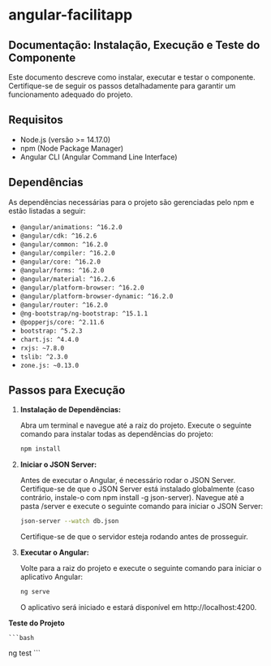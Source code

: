 # angular-facilitapp
## Documentação: Instalação, Execução e Teste do Componente

Este documento descreve como instalar, executar e testar o componente. Certifique-se de seguir os passos detalhadamente para garantir um funcionamento adequado do projeto.

## Requisitos

- Node.js (versão >= 14.17.0)
- npm (Node Package Manager)
- Angular CLI (Angular Command Line Interface)

## Dependências

As dependências necessárias para o projeto são gerenciadas pelo npm e estão listadas a seguir:

- `@angular/animations: ^16.2.0`
- `@angular/cdk: ^16.2.6`
- `@angular/common: ^16.2.0`
- `@angular/compiler: ^16.2.0`
- `@angular/core: ^16.2.0`
- `@angular/forms: ^16.2.0`
- `@angular/material: ^16.2.6`
- `@angular/platform-browser: ^16.2.0`
- `@angular/platform-browser-dynamic: ^16.2.0`
- `@angular/router: ^16.2.0`
- `@ng-bootstrap/ng-bootstrap: ^15.1.1`
- `@popperjs/core: ^2.11.6`
- `bootstrap: ^5.2.3`
- `chart.js: ^4.4.0`
- `rxjs: ~7.8.0`
- `tslib: ^2.3.0`
- `zone.js: ~0.13.0`

## Passos para Execução

1. **Instalação de Dependências:**

   Abra um terminal e navegue até a raiz do projeto. Execute o seguinte comando para instalar todas as dependências do projeto:

   ```bash
   npm install
    ```
2. **Iniciar o JSON Server:**

    Antes de executar o Angular, é necessário rodar o JSON Server. Certifique-se de que o JSON Server está instalado globalmente (caso contrário, instale-o com npm install -g json-server). Navegue até a pasta /server e execute o seguinte comando para iniciar o JSON Server:

    ```bash
   json-server --watch db.json

    ```
    Certifique-se de que o servidor esteja rodando antes de prosseguir.
3. **Executar o Angular:**

    Volte para a raiz do projeto e execute o seguinte comando para iniciar o aplicativo Angular:

    ```bash
   ng serve

    ```

    O aplicativo será iniciado e estará disponível em http://localhost:4200.


**Teste do Projeto**


    ```bash
   ng test
    ```
